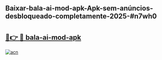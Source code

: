 ## Baixar-bala-ai-mod-apk-Apk-sem-anúncios-desbloqueado-completamente-2025-#n7wh0

# <h2><a href="https://ainizakaria.my?title=bala-ai-mod-apk&ref=22M">🔗👉 🔴 bala-ai-mod-apk</a></h2>

[![acn](https://github.com/user-attachments/assets/0f9c940e-d8b0-45ae-aac7-cd30a18b3e1c)](https://ainizakaria.my?title=bala-ai-mod-apk&ref=22M)


